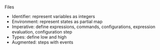 Files 

- Identifier: represent variables as integers
- Environment: represent states as partial map 
- Imperative: define expressions, commands, configurations, expression evaluation, configuration step
- Types: define low and high
- Augmented: steps with events